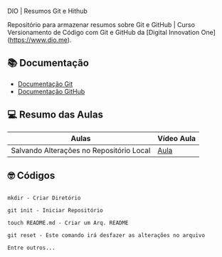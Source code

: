 
DIO | Resumos Git e Hithub

Repositório para armazenar resumos sobre Git e GitHub | Curso Versionamento de Código com Git e GitHub da [Digital Innovation One] (https://www.dio.me).

## 📚 Documentação
- [Documentação Git](https://git-scm.com/docs/git/pt_BR)
- [Documentação GitHub](https://docs.github.com/)

## 💻 Resumo das Aulas

|Aulas | Vídeo Aula |
|------|------------|
|Salvando Alterações no Repositório Local | [Aula](https://web.dio.me/course/versionamento-de-codigo-com-git-e-github/learning/599dd3dd-d189-474f-a55c-22f37b4472da?back=/track/desenvolvimento-backend-com-kotlin&tab=undefined&moduleId=undefined) |

## 🤓 Códigos

```

mkdir - Criar Diretório

```
```
git init - Iniciar Repositório

```
``` 
touch README.md - Criar um Arq. README

```

```
git reset - Este comando irá desfazer as alterações no arquivo
```
```
Entre outros...

```
